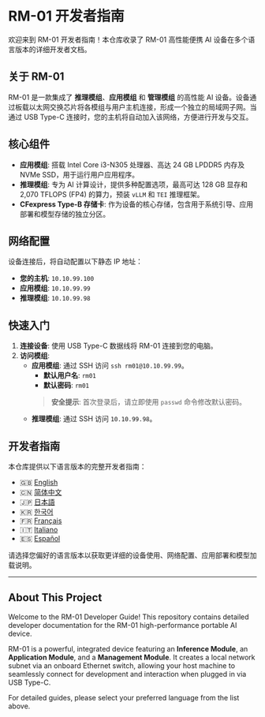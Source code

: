 # RM-01 开发者指南

欢迎来到 RM-01 开发者指南！本仓库收录了 RM-01 高性能便携 AI 设备在多个语言版本的详细开发者文档。

## 关于 RM-01

RM-01 是一款集成了 **推理模组**、**应用模组** 和 **管理模组** 的高性能 AI 设备。设备通过板载以太网交换芯片将各模组与用户主机连接，形成一个独立的局域网子网。当通过 USB Type-C 连接时，您的主机将自动加入该网络，方便进行开发与交互。

## 核心组件

- **应用模组**: 搭载 Intel Core i3-N305 处理器、高达 24 GB LPDDR5 内存及 NVMe SSD，用于运行用户应用程序。
- **推理模组**: 专为 AI 计算设计，提供多种配置选项，最高可达 128 GB 显存和 2,070 TFLOPS (FP4) 的算力，预装 `vLLM` 和 `TEI` 推理框架。
- **CFexpress Type-B 存储卡**: 作为设备的核心存储，包含用于系统引导、应用部署和模型存储的独立分区。

## 网络配置

设备连接后，将自动配置以下静态 IP 地址：

- **您的主机**: `10.10.99.100`
- **应用模组**: `10.10.99.99`
- **推理模组**: `10.10.99.98`

## 快速入门

1.  **连接设备**: 使用 USB Type-C 数据线将 RM-01 连接到您的电脑。
2.  **访问模组**:
    - **应用模组**: 通过 SSH 访问 `ssh rm01@10.10.99.99`。
      - **默认用户名**: `rm01`
      - **默认密码**: `rm01`
      > **安全提示**: 首次登录后，请立即使用 `passwd` 命令修改默认密码。
    - **推理模组**: 通过 SSH 访问 `10.10.99.98`。

## 开发者指南

本仓库提供以下语言版本的完整开发者指南：

- 🇬🇧 [English](./RM-01%20Developer%20Guide.md)
- 🇨🇳 [简体中文](./RM-01%20开发者使用指南.md)
- 🇯🇵 [日本語](./RM-01%20開発者ガイド.md)
- 🇰🇷 [한국어](./RM-01%20개발자%20가이드.md)
- 🇫🇷 [Français](./Guide%20du%20Développeur%20RM-01.md)
- 🇮🇹 [Italiano](./Guida%20per%20Sviluppatori%20RM-01.md)
- 🇪🇸 [Español](./Guía%20del%20Desarrollador%20RM-01.md)

请选择您偏好的语言版本以获取更详细的设备使用、网络配置、应用部署和模型加载说明。

---

## About This Project

Welcome to the RM-01 Developer Guide! This repository contains detailed developer documentation for the RM-01 high-performance portable AI device.

RM-01 is a powerful, integrated device featuring an **Inference Module**, an **Application Module**, and a **Management Module**. It creates a local network subnet via an onboard Ethernet switch, allowing your host machine to seamlessly connect for development and interaction when plugged in via USB Type-C.

For detailed guides, please select your preferred language from the list above.